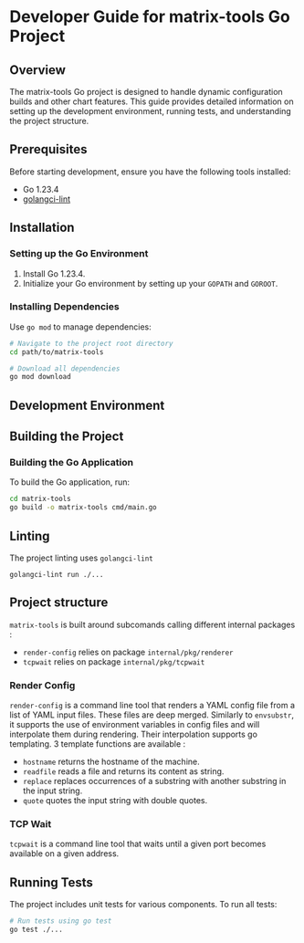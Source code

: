 <!--
Copyright 2024 New Vector Ltd

SPDX-License-Identifier: AGPL-3.0-only
-->

# Developer Guide for matrix-tools Go Project

## Overview
The matrix-tools Go project is designed to handle dynamic configuration builds and other chart features. This guide provides detailed information on setting up the development environment, running tests, and understanding the project structure.

## Prerequisites
Before starting development, ensure you have the following tools installed:
- Go 1.23.4
- [golangci-lint](https://github.com/golangci/golangci-lint)

## Installation

### Setting up the Go Environment
1. Install Go 1.23.4.
2. Initialize your Go environment by setting up your `GOPATH` and `GOROOT`.

### Installing Dependencies
Use `go mod` to manage dependencies:
```sh
# Navigate to the project root directory
cd path/to/matrix-tools

# Download all dependencies
go mod download
```

## Development Environment

## Building the Project

### Building the Go Application
To build the Go application, run:
```sh
cd matrix-tools
go build -o matrix-tools cmd/main.go
```

## Linting

The project linting uses `golangci-lint`

```
golangci-lint run ./...
```

## Project structure

`matrix-tools` is built around subcomands calling different internal packages :
- `render-config` relies on package `internal/pkg/renderer`
- `tcpwait` relies on package `internal/pkg/tcpwait`

### Render Config

`render-config` is a command line tool that renders a YAML config file from a list of YAML input files. These files are deep merged.
Similarly to `envsubstr`, it supports the use of environment variables in config files and will interpolate them during rendering. Their interpolation supports go templating. 3 template functions are available : 
 - `hostname` returns the hostname of the machine.
 - `readfile` reads a file and returns its content as string.
 - `replace` replaces occurrences of a substring with another substring in the input string.
 - `quote` quotes the input string with double quotes.

### TCP Wait

`tcpwait` is a command line tool that waits until a given port becomes available on a given address.

## Running Tests

The project includes unit tests for various components. To run all tests:
```sh
# Run tests using go test
go test ./...
```
